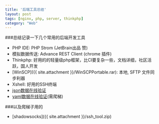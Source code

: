 ```yaml
---
title: '后端工具总结'
layout: post
tags: [nginx, php, server, thinkphp]
category: "Web"
---
```

###总结记录一下几个常用的后端开发工具

* PHP IDE: PHP Strom (JetBrain出品 赞)
* 模拟数据传送: Advance REST Client (chrome 插件)
* Thinkphp: 好用的的轻量级php框架，比CI要复杂一些，文档详细，社区活跃，国人开发
* [WinSCP]({{ site.attachment }}/WinSCPPortable.rar): 本地, SFTP 文件同步利器
* Xshell: 好用的SSH终端
* [json数据在线验证](http://pro.jsonlint.com)
* [yaml数据在线验证](http://yamllint.com)(需爬梯)


###以及爬梯子用的

* [shadowsocks]({{ site.attachment }}/ssh_tool.zip)
